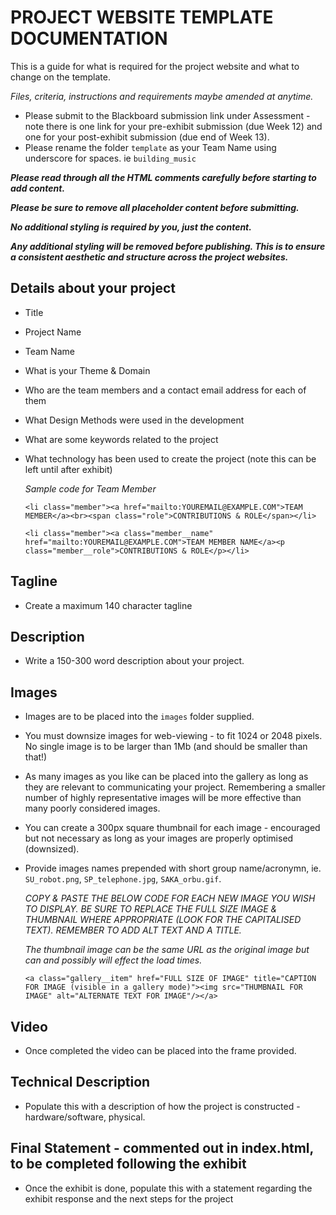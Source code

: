 # PROJECT WEBSITE TEMPLATE DOCUMENTATION

This is a guide for what is required for the project website and what to change on the template.

_Files, criteria, instructions and requirements maybe amended at anytime._

- Please submit to the Blackboard submission link under Assessment - note there is one link for your pre-exhibit submission (due Week 12) and one for your post-exhibit submission (due end of Week 13).
- Please rename the folder `template` as your Team Name using underscore for spaces. ie `building_music`

**_Please read through all the HTML comments carefully before starting to add content._**

**_Please be sure to remove all placeholder content before submitting._**

**_No additional styling is required by you, just the content._**

**_Any additional styling will be removed before publishing. This is to ensure a consistent aesthetic and structure across the project websites._**

## Details about your project

- Title
- Project Name
- Team Name
- What is your Theme & Domain
- Who are the team members and a contact email address for each of them
- What Design Methods were used in the development
- What are some keywords related to the project
- What technology has been used to create the project (note this can be left until after exhibit)

  _Sample code for Team Member_

  `<li class="member"><a href="mailto:YOUREMAIL@EXAMPLE.COM">TEAM MEMBER</a><br><span class="role">CONTRIBUTIONS & ROLE</span></li>`

  `<li class="member"><a class="member__name" href="mailto:YOUREMAIL@EXAMPLE.COM">TEAM MEMBER NAME</a><p class="member__role">CONTRIBUTIONS & ROLE</p></li>`

## Tagline

- Create a maximum 140 character tagline

## Description

- Write a 150-300 word description about your project.

## Images

- Images are to be placed into the `images` folder supplied.
- You must downsize images for web-viewing - to fit 1024 or 2048 pixels. No single image is to be larger than 1Mb (and should be smaller than that!)
- As many images as you like can be placed into the gallery as long as they are relevant to communicating your project. Remembering a smaller number of highly representative images will be more effective than many poorly considered images.
- You can create a 300px square thumbnail for each image - encouraged but not necessary as long as your images are properly optimised (downsized).
- Provide images names prepended with short group name/acronymn, ie. `SU_robot.png`, `SP_telephone.jpg`, `SAKA_orbu.gif`.

  _COPY & PASTE THE BELOW CODE FOR EACH NEW IMAGE YOU WISH TO DISPLAY. BE SURE TO REPLACE THE FULL SIZE IMAGE & THUMBNAIL WHERE APPROPRIATE (LOOK FOR THE CAPITALISED TEXT). REMEMBER TO ADD ALT TEXT AND A TITLE._

  _The thumbnail image can be the same URL as the original image but can and possibly will effect the load times._

  `<a class="gallery__item" href="FULL SIZE OF IMAGE" title="CAPTION FOR IMAGE (visible in a gallery mode)"><img src="THUMBNAIL FOR IMAGE" alt="ALTERNATE TEXT FOR IMAGE"/></a>`

## Video

- Once completed the video can be placed into the frame provided.

## Technical Description

- Populate this with a description of how the project is constructed - hardware/software, physical.

## Final Statement - commented out in index.html, to be completed following the exhibit

- Once the exhibit is done, populate this with a statement regarding the exhibit response and the next steps for the project
